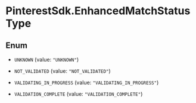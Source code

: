 # PinterestSdk.EnhancedMatchStatusType

## Enum


* `UNKNOWN` (value: `"UNKNOWN"`)

* `NOT_VALIDATED` (value: `"NOT_VALIDATED"`)

* `VALIDATING_IN_PROGRESS` (value: `"VALIDATING_IN_PROGRESS"`)

* `VALIDATION_COMPLETE` (value: `"VALIDATION_COMPLETE"`)


